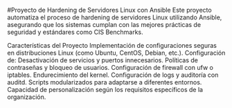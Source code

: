 #Proyecto de Hardening de Servidores Linux con Ansible
Este proyecto automatiza el proceso de hardening de servidores Linux utilizando Ansible, asegurando que los sistemas cumplan con las mejores prácticas de seguridad y estándares como CIS Benchmarks.

Características del Proyecto
Implementación de configuraciones seguras en distribuciones Linux (como Ubuntu, CentOS, Debian, etc.).
Configuración de:
Desactivación de servicios y puertos innecesarios.
Políticas de contraseñas y bloqueo de usuarios.
Configuración de firewall con ufw o iptables.
Endurecimiento del kernel.
Configuración de logs y auditoría con auditd.
Scripts modularizados para adaptarse a diferentes entornos.
Capacidad de personalización según los requisitos específicos de la organización.
